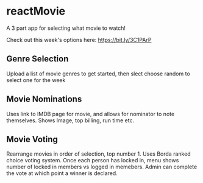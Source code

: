 # reactMovie

A 3 part app for selecting what movie to watch!  

Check out this week's options here: https://bit.ly/3C1PArP

## Genre Selection  
Upload a list of movie genres to get started, then slect choose random to select one for the week

## Movie Nominations  
Uses link to IMDB page for movie, and allows for nominator to note themselves.  Shows Image, top billing, run time etc.

##  Movie Voting
Rearrange movies in order of selection, top number 1.  Uses Borda ranked choice voting system. Once each person has locked in, menu shows number of locked in members vs logged in memebers.  Admin can complete the vote at which point a winner is declared.
